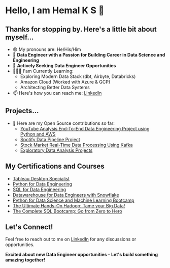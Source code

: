 # Hello, I am Hemal K S 👋
## Thanks for stopping by. Here's a little bit about myself...

- 😄 My pronouns are: He/His/Him
- 🔭 **Data Engineer with a Passion for Building Career in Data Science and Engineering**  
- 💬 **Actively Seeking Data Engineer Opportunities**  
- 🧑🏻‍🏫 I'am Currently Learning:
   - Exploring Modern Data Stack (dbt, Airbyte, Databricks)
   - Amazon Cloud (Worked with Azure & GCP)
   - Architecting Better Data Systems
- 📫 Here's how you can reach me: [LinkedIn](https://www.linkedin.com/in/hemalks/) 

## Projects...

- 🤘 Here are my Open Source contributions so far: 
  - [YouTube Analysis End-To-End Data Engineering Project using Python and AWS](https://github.com/Hemal-K-S/Dataengineering-Youtube-analysis-Datapipeline-Project)
  - [Spotify Data Pipeline Project](https://github.com/Hemal-K-S/Python-for-Data-Engineering/tree/main/6.%20End-To-End%20Data%20Pipeline%20Project)
  - [Stock Market Real-Time Data Processing Using Kafka](https://github.com/Hemal-K-S/Stock-Market-Kafka-Data-Engineering-Project)
  - [Exploratory Data Analysis Projects](https://github.com/Hemal-K-S/Machine-Learning-Projects/tree/master)

## My Certifications and Courses

  - [Tableau Desktop Specialist](https://www.credly.com/badges/7141dcff-6af9-42b5-8209-5efe9e421e47/public_url)
  - [Python for Data Engineering](https://learn.datawithdarshil.com/share-certificate?serialno=UIYRXOBM)
  - [SQL for Data Engineering](https://learn.datawithdarshil.com/share-certificate?serialno=DJKF8XZJ)
  - [Datawarehouse for Data Engineers with Snowflake](https://www.notion.so/Data-Warehouse-with-SnowflakeDB-ddf93c3f0b804505aad81160655fef2c)
  - [Python for Data Science and Machine Learning Bootcamp](https://www.udemy.com/certificate/UC-2ad3aea7-23a0-4b89-ae6e-fd19abbdc330/?utm_source=sendgrid.com&utm_medium=email&utm_campaign=email)
  - [The Ultimate Hands-On Hadoop: Tame your Big Data!](https://www.udemy.com/certificate/UC-061a8356-13e5-4da7-a105-0f842afea238/?utm_source=sendgrid.com&utm_medium=email&utm_campaign=email)
  - [The Complete SQL Bootcamp: Go from Zero to Hero](https://www.udemy.com/certificate/UC-b6bfe848-d07c-40db-b50d-f8b217124fe7/?utm_source=sendgrid.com&utm_medium=email&utm_campaign=email)

## Let's Connect!

Feel free to reach out to me on [LinkedIn](https://www.linkedin.com/in/hemalks/) for any discussions or opportunities. 

**Excited about new Data Engineer opportunities – Let's build something amazing together!**
